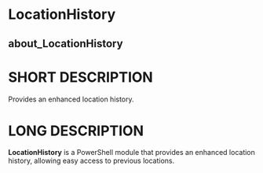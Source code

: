 # LocationHistory

## about_LocationHistory

# SHORT DESCRIPTION

Provides an enhanced location history.

# LONG DESCRIPTION

**LocationHistory** is a PowerShell module that provides an enhanced location history, allowing easy access to previous locations.
